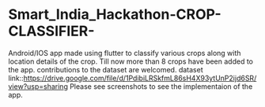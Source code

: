# Smart_India_Hackathon-CROP-CLASSIFIER-
Android/IOS app made using flutter to classify various crops along with location details of the crop. Till now more than 8 crops have been added to the app. contributions to the dataset are welcomed. dataset link::https://drive.google.com/file/d/1PdibiLRSkfmL86sH4X93ytUnP2ijd6SR/view?usp=sharing Please see screenshots to see the implementaion of the app.
